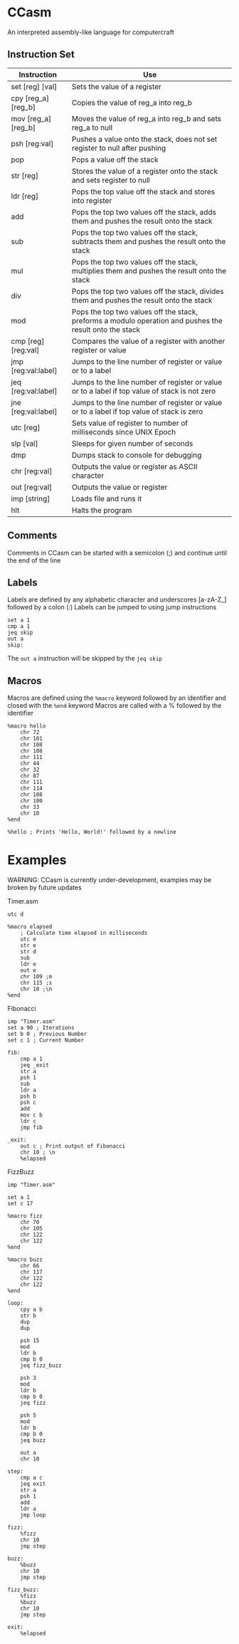 # CCasm
An interpreted assembly-like language for computercraft

## Instruction Set
|  Instruction | Use  |
| ------------ | ------------ |
| set [reg] [val] | Sets the value of a register |
| cpy [reg_a] [reg_b] | Copies the value of reg_a into reg_b |
| mov [reg_a] [reg_b] | Moves the value of reg_a into reg_b and sets reg_a to null |
| psh [reg:val] | Pushes a value onto the stack, does not set register to null after pushing |
| pop | Pops a value off the stack |
| str [reg] | Stores the value of a register onto the stack and sets register to null |
| ldr [reg] | Pops the top value off the stack and stores into register |
| add | Pops the top two values off the stack, adds them and pushes the result onto the stack |
| sub | Pops the top two values off the stack, subtracts them and pushes the result onto the stack |
| mul | Pops the top two values off the stack, multiplies them and pushes the result onto the stack |
| div | Pops the top two values off the stack, divides them and pushes the result onto the stack |
| mod | Pops the top two values off the stack, preforms a modulo operation and pushes the result onto the stack |
| cmp [reg] [reg:val] | Compares the value of a register with another register or value |
| jmp [reg:val:label] | Jumps to the line number of register or value or to a label |
| jeq [reg:val:label] | Jumps to the line number of register or value or to a label if top value of stack is not zero |
| jne [reg:val:label] | Jumps to the line number of register or value or to a label if top value of stack is zero |
| utc [reg] | Sets value of register to number of milliseconds since UNIX Epoch |
| slp [val] | Sleeps for given number of seconds |
| dmp | Dumps stack to console for debugging |
| chr [reg:val] | Outputs the value or register as ASCII character |
| out [reg:val] | Outputs the value or register |
| imp [string] | Loads file and runs it |
| hlt | Halts the program |

## Comments
Comments in CCasm can be started with a semicolon (;) and continue until the end of the line

## Labels
Labels are defined by any alphabetic character and underscores [a-zA-Z_] followed by a colon (:)
Labels can be jumped to using jump instructions
```
set a 1
cmp a 1
jeq skip
out a
skip:
```
The `out a` instruction will be skipped by the `jeq skip`

## Macros
Macros are defined using the `%macro` keyword followed by an identifier and closed with the `%end` keyword
Macros are called with a % followed by the identifier
```
%macro hello
    chr 72
    chr 101
    chr 108
    chr 108
    chr 111
    chr 44
    chr 32
    chr 87
    chr 111
    chr 114
    chr 108
    chr 100
    chr 33
    chr 10
%end

%hello ; Prints 'Hello, World!' followed by a newline
```

# Examples

WARNING: CCasm is currently under-development, examples may be broken by future updates

Timer.asm
```
utc d

%macro elapsed
    ; Calculate time elapsed in milliseconds
    utc e
    str e
    str d
    sub
    ldr e
    out e
    chr 109 ;m
    chr 115 ;s
    chr 10 ;\n
%end
```

Fibonacci
```
imp "Timer.asm"
set a 90 ; Iterations
set b 0 ; Previous Number
set c 1 ; Current Number

fib:
    cmp a 1
    jeq _exit
    str a
    psh 1
    sub
    ldr a
    psh b
    psh c
    add
    mov c b
    ldr c
    jmp fib

_exit:
    out c ; Print output of Fibonacci
    chr 10 ; \n
    %elapsed
```

FizzBuzz
```
imp "Timer.asm"

set a 1
set c 17

%macro fizz
    chr 70
    chr 105
    chr 122
    chr 122
%end

%macro buzz
    chr 66
    chr 117
    chr 122
    chr 122
%end

loop:
    cpy a b
    str b
    dup
    dup

    psh 15
    mod
    ldr b
    cmp b 0
    jeq fizz_buzz

    psh 3
    mod
    ldr b
    cmp b 0
    jeq fizz

    psh 5
    mod
    ldr b
    cmp b 0
    jeq buzz

    out a
    chr 10

step:
    cmp a c
    jeq exit
    str a
    psh 1
    add
    ldr a
    jmp loop

fizz:
    %fizz
    chr 10
    jmp step

buzz:
    %buzz
    chr 10
    jmp step

fizz_buzz:
    %fizz
    %buzz
    chr 10
    jmp step

exit:
    %elapsed
```